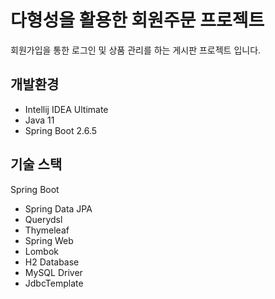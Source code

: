 # 다형성을 활용한 회원주문 프로젝트
회원가입을 통한 로그인 및 상품 관리를 하는 게시판 프로젝트 입니다.

## 개발환경
* Intellij IDEA Ultimate 
* Java 11
* Spring Boot 2.6.5

## 기술 스택
Spring Boot


* Spring Data JPA
* Querydsl
* Thymeleaf
* Spring Web
* Lombok
* H2 Database
* MySQL Driver
* JdbcTemplate

